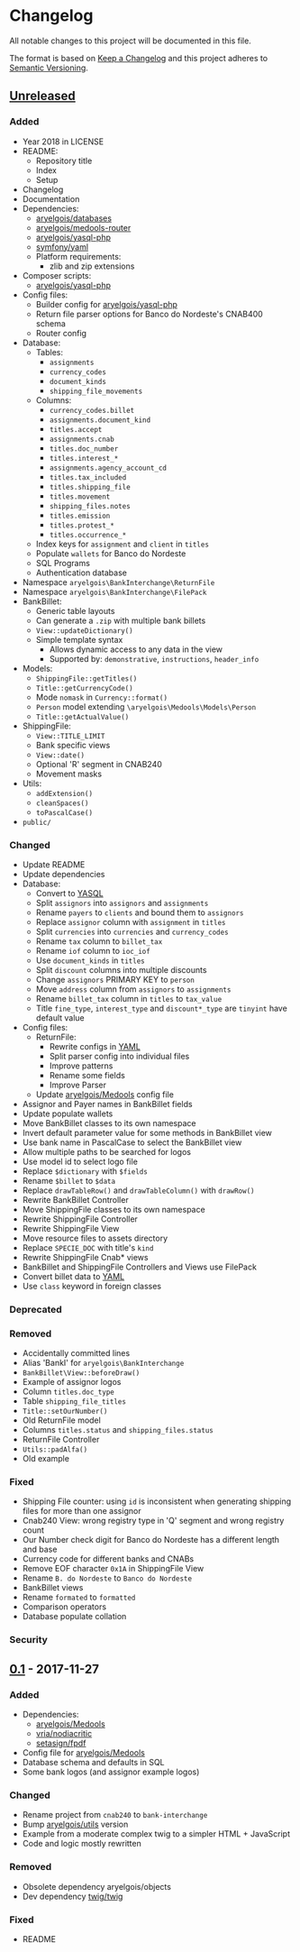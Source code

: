 # Changelog

All notable changes to this project will be documented in this file.

The format is based on [Keep a Changelog](http://keepachangelog.com/en/1.0.0/)
and this project adheres to [Semantic Versioning](http://semver.org/spec/v2.0.0.html).


## [Unreleased]

### Added
- Year 2018 in LICENSE
- README:
  - Repository title
  - Index
  - Setup
- Changelog
- Documentation
- Dependencies:
  - [aryelgois/databases]
  - [aryelgois/medools-router]
  - [aryelgois/yasql-php]
  - [symfony/yaml]
  - Platform requirements:
    - zlib and zip extensions
- Composer scripts:
  - [aryelgois/yasql-php]
- Config files:
  - Builder config for [aryelgois/yasql-php]
  - Return file parser options for Banco do Nordeste's CNAB400 schema
  - Router config
- Database:
  - Tables:
    - `assignments`
    - `currency_codes`
    - `document_kinds`
    - `shipping_file_movements`
  - Columns:
    - `currency_codes.billet`
    - `assignments.document_kind`
    - `titles.accept`
    - `assignments.cnab`
    - `titles.doc_number`
    - `titles.interest_*`
    - `assignments.agency_account_cd`
    - `titles.tax_included`
    - `titles.shipping_file`
    - `titles.movement`
    - `shipping_files.notes`
    - `titles.emission`
    - `titles.protest_*`
    - `titles.occurrence_*`
  - Index keys for `assignment` and `client` in `titles`
  - Populate `wallets` for Banco do Nordeste
  - SQL Programs
  - Authentication database
- Namespace `aryelgois\BankInterchange\ReturnFile`
- Namespace `aryelgois\BankInterchange\FilePack`
- BankBillet:
  - Generic table layouts
  - Can generate a `.zip` with multiple bank billets
  - `View::updateDictionary()`
  - Simple template syntax
    - Allows dynamic access to any data in the view
    - Supported by: `demonstrative`, `instructions`, `header_info`
- Models:
  - `ShippingFile::getTitles()`
  - `Title::getCurrencyCode()`
  - Mode `nomask` in `Currency::format()`
  - `Person` model extending `\aryelgois\Medools\Models\Person`
  - `Title::getActualValue()`
- ShippingFile:
  - `View::TITLE_LIMIT`
  - Bank specific views
  - `View::date()`
  - Optional 'R' segment in CNAB240
  - Movement masks
- Utils:
  - `addExtension()`
  - `cleanSpaces()`
  - `toPascalCase()`
- `public/`

### Changed
- Update README
- Update dependencies
- Database:
  - Convert to [YASQL][aryelgois/yasql]
  - Split `assignors` into `assignors` and `assignments`
  - Rename `payers` to `clients` and bound them to `assignors`
  - Replace `assignor` column with `assignment` in `titles`
  - Split `currencies` into `currencies` and `currency_codes`
  - Rename `tax` column to `billet_tax`
  - Rename `iof` column to `ioc_iof`
  - Use `document_kinds` in `titles`
  - Split `discount` columns into multiple discounts
  - Change `assignors` PRIMARY KEY to `person`
  - Move `address` column from `assignors` to `assignments`
  - Rename `billet_tax` column in `titles` to `tax_value`
  - Title `fine_type`, `interest_type` and `discount*_type` are `tinyint` have
    default value
- Config files:
  - ReturnFile:
    - Rewrite configs in [YAML]
    - Split parser config into individual files
    - Improve patterns
    - Rename some fields
    - Improve Parser
  - Update [aryelgois/Medools] config file
- Assignor and Payer names in BankBillet fields
- Update populate wallets
- Move BankBillet classes to its own namespace
- Invert default parameter value for some methods in BankBillet view
- Use bank name in PascalCase to select the BankBillet view
- Allow multiple paths to be searched for logos
- Use model id to select logo file
- Replace `$dictionary` with `$fields`
- Rename `$billet` to `$data`
- Replace `drawTableRow()` and `drawTableColumn()` with `drawRow()`
- Rewrite BankBillet Controller
- Move ShippingFile classes to its own namespace
- Rewrite ShippingFile Controller
- Rewrite ShippingFile View
- Move resource files to assets directory
- Replace `SPECIE_DOC` with title's `kind`
- Rewrite ShippingFile Cnab* views
- BankBillet and ShippingFile Controllers and Views use FilePack
- Convert billet data to [YAML]
- Use `class` keyword in foreign classes

### Deprecated

### Removed
- Accidentally committed lines
- Alias 'BankI' for `aryelgois\BankInterchange`
- `BankBillet\View::beforeDraw()`
- Example of assignor logos
- Column `titles.doc_type`
- Table `shipping_file_titles`
- `Title::setOurNumber()`
- Old ReturnFile model
- Columns `titles.status` and `shipping_files.status`
- ReturnFile Controller
- `Utils::padAlfa()`
- Old example

### Fixed
- Shipping File counter: using `id` is inconsistent when generating shipping
  files for more than one assignor
- Cnab240 View: wrong registry type in 'Q' segment and wrong registry count
- Our Number check digit for Banco do Nordeste has a different length and base
- Currency code for different banks and CNABs
- Remove EOF character `0x1A` in ShippingFile View
- Rename `B. do Nordeste` to `Banco do Nordeste`
- BankBillet views
- Rename `formated` to `formatted`
- Comparison operators
- Database populate collation

### Security


## [0.1] - 2017-11-27

### Added
- Dependencies:
  - [aryelgois/Medools]
  - [vria/nodiacritic]
  - [setasign/fpdf]
- Config file for [aryelgois/Medools]
- Database schema and defaults in SQL
- Some bank logos (and assignor example logos)

### Changed
- Rename project from `cnab240` to `bank-interchange`
- Bump [aryelgois/utils] version
- Example from a moderate complex twig to a simpler HTML + JavaScript
- Code and logic mostly rewritten

### Removed
- Obsolete dependency aryelgois/objects
- Dev dependency [twig/twig]

### Fixed
- README


[Unreleased]: https://github.com/aryelgois/bank-interchange/compare/v0.1...develop
[0.1]: https://github.com/aryelgois/bank-interchange/compare/288be2a584bca48feab56f750fe8c51804f0e7ab...v0.1

[aryelgois/databases]: https://github.com/aryelgois/databases
[aryelgois/Medools]: https://github.com/aryelgois/Medools
[aryelgois/medools-router]: https://github.com/aryelgois/medools-router
[aryelgois/utils]: https://github.com/aryelgois/utils
[aryelgois/yasql]: https://github.com/aryelgois/yasql
[aryelgois/yasql-php]: https://github.com/aryelgois/yasql-php
[setasign/fpdf]: https://github.com/setasign/fpdf
[symfony/yaml]: https://github.com/symfony/yaml
[twig/twig]: https://github.com/twig/twig
[vria/nodiacritic]: https://github.com/vria/nodiacritic

[YAML]: http://yaml.org/
